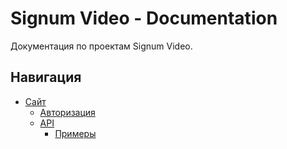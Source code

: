 # Signum Video - Documentation
Документация по проектам Signum Video.

## Навигация
- [Сайт](website)
  - [Авторизация](website/auth.md)
  - [API](website/api.md)
    - [Примеры](website/api-examples.md)
